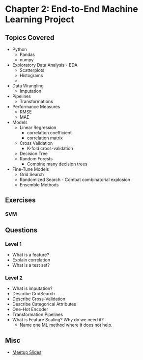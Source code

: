 # Chapter 2: End-to-End Machine Learning Project

## Topics Covered

- Python
  - Pandas
  - numpy
- Exploratory Data Analysis - EDA
  - Scatterplots
  - Histograms
  - 
- Data Wrangling
  - Imputation
- Pipelines
  - Transformations
- Performance Measures
  - RMSE
  - MAE
- Models  
  - Linear Regression
    - correlation coefficient
    - correlation matrix
  - Cross Validation
    - K-fold cross-validation
  - Decision Tree
  - Random Forests
    - Combine many decision trees
- Fine-Tune Models
  - Grid Search
  - Randomized Search - Combat combinatorial explosion
  - Ensemble Methods
  
## Exercises

### SVM


## Questions

### Level 1

- What is a feature?
- Explain correlation
- What is a test set?

### Level 2

- What is imputation?
- Describe GridSearch
- Describe Cross-Validation
- Describe Categorical Attributes
- One-Hot Encoder
- Transformation Pipelines
- What is Feature Scaling?  Why do we need it?
  - Name one ML method where it does not help.

## Misc

- [Meetup Slides](https://docs.google.com/presentation/d/10T9qft_-mw6lSKls-o_eW7WP8-Kosrh2nR6PEhcChZY/edit?usp=sharing)
